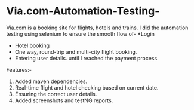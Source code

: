 # Via.com-Automation-Testing-

Via.com is a booking site for flights, hotels and trains. I did the automation testing using selenium to ensure the smooth flow of-
*Login
* Hotel booking
* One way, round-trip and multi-city flight booking.
* Entering user details.
until I reached the payment process.

Features:-
1) Added maven dependencies.
2) Real-time flight and hotel checking based on current date.
3) Ensuring the correct user details.
4) Added screenshots and testNG reports.

